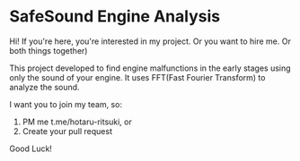 # SafeSound Engine Analysis

Hi! If you're here, you're interested in my project. Or you want to hire me. Or both things together)

This project developed to find engine malfunctions in the early stages using only the sound of your engine. It uses FFT(Fast Fourier Transform) to analyze the sound.

I want you to join my team, so:
1. PM me t.me/hotaru-ritsuki, or
2. Create your pull request

Good Luck!

